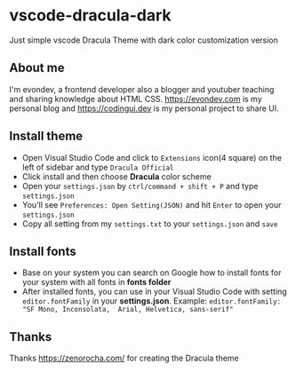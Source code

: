 # vscode-dracula-dark
Just simple vscode Dracula Theme with dark color customization version
## About me
I'm evondev, a frontend developer also a blogger and youtuber teaching and sharing knowledge about HTML CSS. https://evondev.com is my personal blog and https://codingui.dev is my personal project to share UI.
## Install theme
- Open Visual Studio Code and click to `Extensions` icon(4 square) on the left of sidebar and type `Dracula Official`
- Click install and then choose **Dracula** color scheme
- Open your `settings.json` by `ctrl/command + shift + P` and type `settings.json`
- You'll see `Preferences: Open Setting(JSON)` and hit `Enter` to open your `settings.json`
- Copy all setting from my `settings.txt` to your `settings.json` and `save`
## Install fonts
- Base on your system you can search on Google how to install fonts for your system with all fonts in **fonts folder**
- After installed fonts, you can use in your Visual Studio Code with setting `editor.fontFamily` in your **settings.json**. Example: `editor.fontFamily: "SF Mono, Inconsolata,  Arial, Helvetica, sans-serif"`
## Thanks
Thanks https://zenorocha.com/ for creating the Dracula theme
